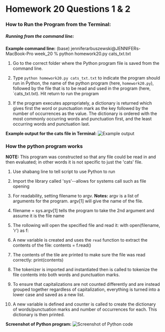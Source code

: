 # Homework 20 Questions 1 & 2

### How to Run the Program from the Terminal:
##### Running from the command line:
**Example command line:**
(base) jenniferarbuszewski@JENNIFERs-MacBook-Pro week_20 % python homework20.py cats_txt.txt

1) Go to the correct folder where the Python program file is saved from the command line. 

2) Type `python homework20.py cats_txt.txt` to indicate the program should run in Python, the name of the python program (here, `homework20.py`), followed by the file that is to be read and used in the program (here, `cats_txt.txt). Hit return to run the program

3) If the program executes appropriately, a dictionary is returned which gives first the word or punctuation mark as the key followed by the number of occurrences as the value. The dictionary is ordered with the most commonly occurring words and punctuation first, and the least occurring words and punctuation last. 

**Example output for the cats file in Terminal:**
![Example output](/Python_cats_script_output.png)

### How the python program works

**NOTE:** This program was constructed so that any file could be read in and then evaluated; in other words it is not specific to just the 'cats' file.

1) Use shabang line to tell script to use Python to run

2) Import the library called 'sys'--allows for systems call such as file opening

3) For readability, setting filename to argv. 
**Notes:**
argv is a list of arguments for the program.
argv[1] will give the name of the file.


4) filename = sys.argv[1] tells the program to take the 2nd argument and assume it is the file name

5) The rollowing will open the specified file and read it:
with open(filename, 'r') as f: 

6) A new variable is created and uses the  `read` function to extract the contents of the file:
contents = f.read()

7) The contents of the tile are printed to make sure the file was read correctly:
print(contents)

8) The tokenizer is imported and instantiated then is called to tokenize the file contents into both words and punctuation marks.

9) To ensure that capitalizations are not counted differently and are instead grouped together regardless of capitalization, everything is turned into a lower case and saved as a new list.

10) A new variable is defined and counter is called to create the dictionary of words/punctuation marks and number of occurrences for each. This dictionary is then printed.

**Screenshot of Python program:**
![Screenshot of Python code](/python_cats_code.png)

